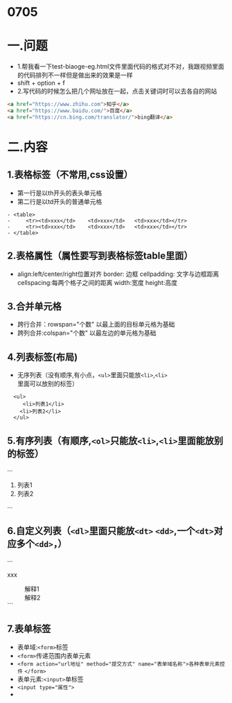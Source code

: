 # 0705
# 一.问题
- 1.帮我看一下test-biaoge-eg.html文件里面代码的格式对不对，我跟视频里面的代码排列不一样但是做出来的效果是一样
- shift + option + f
- 2.写代码的时候怎么把几个网址放在一起，点击关键词时可以去各自的网站
```html
<a href="https://www.zhihu.com">知乎</a> 
<a href="https://www.baidu.com/">百度</a> 
<a href="https://cn.bing.com/translator/">bing翻译</a> 
```
# 二.内容
## 1.表格标签（不常用,css设置）
-  第一行是以th开头的表头单元格   
-  第二行是以td开头的普通单元格

```
- <table>
-     <tr><td>xxx</td>    <td>xxx</td>   <td>xxx</td></tr>
-     <tr><td>xxx</td>    <td>xxx</td>   <td>xxx</td></tr>
- </table>
```

## 2.表格属性（属性要写到表格标签table里面）
- align:left/center/right位置对齐  border: 边框  cellpadding: 文字与边框距离   cellspacing:每两个格子之间的距离   width:宽度   height:高度
## 3.合并单元格
-  跨行合并：rowspan="个数"  以最上面的目标单元格为基础
-  跨列合并:colspan="个数"   以最左边的单元格为基础
## 4.列表标签(布局)
-  无序列表（没有顺序,有小点，`<ul>`里面只能放`<li>`,`<li>`里面可以放别的标签）
  
```
  <ul>
     <li>列表1</li>
    <li>列表2</li>
  </ul>
```
## 5.有序列表（有顺序,`<ol>`只能放`<li>`,`<li>`里面能放别的标签）

···
  <ol>
   <li>列表1</li>
   <li>列表2</li>
  </ol>
···

## 6.自定义列表（`<dl>`里面只能放`<dt>` `<dd>`,一个`<dt>`对应多个`<dd>`，）

···
  <dl>
     <dt>xxx</dl>
     <dd>解释1</dd>
     <dd>解释2</dd>
  </dl>
```

## 7.表单标签
- 表单域:`<form>`标签
- `<form>`传递范围内表单元素
- `<form action="url地址" method="提交方式" name="表单域名称">各种表单元素控件`   `</form>`
- 表单元素:`<input>`单标签
-  `<input type="属性">` 
- 